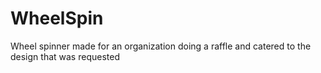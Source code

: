 # WheelSpin
Wheel spinner made for an organization doing a raffle and catered to the design that was requested

